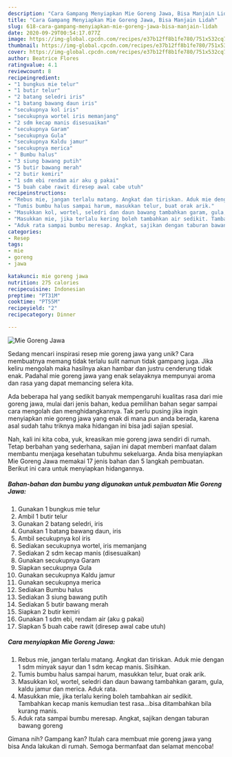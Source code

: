 ```yaml
---
description: "Cara Gampang Menyiapkan Mie Goreng Jawa, Bisa Manjain Lidah"
title: "Cara Gampang Menyiapkan Mie Goreng Jawa, Bisa Manjain Lidah"
slug: 618-cara-gampang-menyiapkan-mie-goreng-jawa-bisa-manjain-lidah
date: 2020-09-29T00:54:17.077Z
image: https://img-global.cpcdn.com/recipes/e37b12ff8b1fe780/751x532cq70/mie-goreng-jawa-foto-resep-utama.jpg
thumbnail: https://img-global.cpcdn.com/recipes/e37b12ff8b1fe780/751x532cq70/mie-goreng-jawa-foto-resep-utama.jpg
cover: https://img-global.cpcdn.com/recipes/e37b12ff8b1fe780/751x532cq70/mie-goreng-jawa-foto-resep-utama.jpg
author: Beatrice Flores
ratingvalue: 4.1
reviewcount: 8
recipeingredient:
- "1 bungkus mie telur"
- "1 butir telur"
- "2 batang seledri iris"
- "1 batang bawang daun iris"
- "secukupnya kol iris"
- "secukupnya wortel iris memanjang"
- "2 sdm kecap manis disesuaikan"
- "secukupnya Garam"
- "secukupnya Gula"
- "secukupnya Kaldu jamur"
- "secukupnya merica"
- " Bumbu halus"
- "3 siung bawang putih"
- "5 butir bawang merah"
- "2 butir kemiri"
- "1 sdm ebi rendam air aku g pakai"
- "5 buah cabe rawit diresep awal cabe utuh"
recipeinstructions:
- "Rebus mie, jangan terlalu matang. Angkat dan tiriskan. Aduk mie dengan 1 sdm minyak sayur dan 1 sdm kecap manis. Sisihkan."
- "Tumis bumbu halus sampai harum, masukkan telur, buat orak arik."
- "Masukkan kol, wortel, seledri dan daun bawang tambahkan garam, gula, kaldu jamur dan merica. Aduk rata."
- "Masukkan mie, jika terlalu kering boleh tambahkan air sedikit. Tambahkan kecap manis kemudian test rasa...bisa ditambahkan bila kurang manis."
- "Aduk rata sampai bumbu meresap. Angkat, sajikan dengan taburan bawang goreng"
categories:
- Resep
tags:
- mie
- goreng
- jawa

katakunci: mie goreng jawa 
nutrition: 275 calories
recipecuisine: Indonesian
preptime: "PT31M"
cooktime: "PT55M"
recipeyield: "2"
recipecategory: Dinner

---
```



![Mie Goreng Jawa](https://img-global.cpcdn.com/recipes/e37b12ff8b1fe780/751x532cq70/mie-goreng-jawa-foto-resep-utama.jpg)

Sedang mencari inspirasi resep mie goreng jawa yang unik? Cara membuatnya memang tidak terlalu sulit namun tidak gampang juga. Jika keliru mengolah maka hasilnya akan hambar dan justru cenderung tidak enak. Padahal mie goreng jawa yang enak selayaknya mempunyai aroma dan rasa yang dapat memancing selera kita.



Ada beberapa hal yang sedikit banyak mempengaruhi kualitas rasa dari mie goreng jawa, mulai dari jenis bahan, kedua pemilihan bahan segar sampai cara mengolah dan menghidangkannya. Tak perlu pusing jika ingin menyiapkan mie goreng jawa yang enak di mana pun anda berada, karena asal sudah tahu triknya maka hidangan ini bisa jadi sajian spesial.


Nah, kali ini kita coba, yuk, kreasikan mie goreng jawa sendiri di rumah. Tetap berbahan yang sederhana, sajian ini dapat memberi manfaat dalam membantu menjaga kesehatan tubuhmu sekeluarga. Anda bisa menyiapkan Mie Goreng Jawa memakai 17 jenis bahan dan 5 langkah pembuatan. Berikut ini cara untuk menyiapkan hidangannya.

<!--inarticleads1-->

##### Bahan-bahan dan bumbu yang digunakan untuk pembuatan Mie Goreng Jawa:

1. Gunakan 1 bungkus mie telur
1. Ambil 1 butir telur
1. Gunakan 2 batang seledri, iris
1. Gunakan 1 batang bawang daun, iris
1. Ambil secukupnya kol iris
1. Sediakan secukupnya wortel, iris memanjang
1. Sediakan 2 sdm kecap manis (disesuaikan)
1. Gunakan secukupnya Garam
1. Siapkan secukupnya Gula
1. Gunakan secukupnya Kaldu jamur
1. Gunakan secukupnya merica
1. Sediakan  Bumbu halus
1. Sediakan 3 siung bawang putih
1. Sediakan 5 butir bawang merah
1. Siapkan 2 butir kemiri
1. Gunakan 1 sdm ebi, rendam air (aku g pakai)
1. Siapkan 5 buah cabe rawit (diresep awal cabe utuh)




<!--inarticleads2-->

##### Cara menyiapkan Mie Goreng Jawa:

1. Rebus mie, jangan terlalu matang. Angkat dan tiriskan. Aduk mie dengan 1 sdm minyak sayur dan 1 sdm kecap manis. Sisihkan.
1. Tumis bumbu halus sampai harum, masukkan telur, buat orak arik.
1. Masukkan kol, wortel, seledri dan daun bawang tambahkan garam, gula, kaldu jamur dan merica. Aduk rata.
1. Masukkan mie, jika terlalu kering boleh tambahkan air sedikit. Tambahkan kecap manis kemudian test rasa...bisa ditambahkan bila kurang manis.
1. Aduk rata sampai bumbu meresap. Angkat, sajikan dengan taburan bawang goreng




Gimana nih? Gampang kan? Itulah cara membuat mie goreng jawa yang bisa Anda lakukan di rumah. Semoga bermanfaat dan selamat mencoba!
